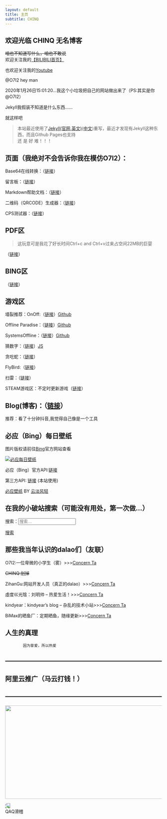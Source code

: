 ```yaml
---
layout: default
title: 主页
subtitle: CHINQ
---
```

## 欢迎光临   CHINQ 无名博客
<del>咱也不知道写什么，咱也不敢说</del><br>
欢迎关注我的<a href="https://space.bilibili.com/341532844">【BILIBILI首页】</a>


也欢迎关注我的<a href="https://www.youtube.com/channel/UCQzzMjMBa9Z3REpdIYaUa7g?view_as=subscriber" target="_blank">Youtube</a>
  
  
@O7I2 hey   man


2020年1月26日15:01:20...我这个小垃圾把自己的网站做出来了（PS:其实是你@O7I2）

Jekyll我假装不知道是什么东西......
 
 就这样吧

> 本站最近使用了<a href="https://jekyllrb.com/" target="_blank">Jekyll(官网,英文)</a>(<a href="https://jekyllcn.com" target="_blank">中文</a>)重写，最近才发现有Jekyll这种东西，而且Github Pages也支持<br /> 
>还 是 好 难！！！

## 页面（我绝对不会告诉你我在模仿O7I2）：

Base64在线转换：（<a href="tools/base64.html">链接</a>）
 
留言板：（<a href="talk">链接</a>）
 
 Markdown帮助文档：（<a href="md">链接</a>）

二维码（QRCODE）生成器：（<a href="qrcode">链接</a>）

CPS测试器：（<a href="cps">链接</a>）

## PDF区

>这玩意可是我花了好长时间Ctrl+c and Ctrl+v过来占空间22MB的巨婴<br>

（<a href="tools/pdf">链接</a>）

## BING区

（<a href="tools/bing">链接</a>）

## 游戏区

墙裂推荐：OnOff:（<a href="games/OnOff/index.html">链接</a>）<a href="https://github.com/starzonmyarmz/js13k-2018">Github</a>

Offline Paradise：（<a href="games/op/index.html">链接</a>）<a href="https://github.com/sirxemic/js13k-game">Github</a>

SystemsOffline：（<a href="games/SystemsOffline/index.html">链接</a>）<a href="https://github.com/eschatonic/SystemsOffline">Github</a>

猜数字：（<a href="games/caishuzi.html">链接</a>）<a href="http://www.codesc.net/jscss/3427.shtml">JS</a>

贪吃蛇：（<a href="games/snake.html">链接</a>）

FlyBird:（<a href="games/index.html">链接</a>）

扫雷：（<a href="saolei">链接</a>）

STEAM游戏区：不定时更新游戏（<a href="steam-games">链接</a>）

## Blog(博客)：（<a href="blog">链接</a>）

推荐：看了十分钟抖音,我觉得自己像是一个工具

## 必应（Bing）每日壁纸
图片版权请前往<a href="https://cn.bing.com" target="_blank">Bing</a>官方网站查看

<a href="https://open.saintic.com/api/bingPic/" target="_blank"><img src="https://open.saintic.com/api/bingPic/" alt="必应每日壁纸" title style></a>

必应（Bing）官方API:<a href="https://cn.bing.com/HPImageArchive.aspx?format=js&idx=0&n=1&mkt=zh-CN" target="_blank">链接</a>



第三方API: <a href="https://open.saintic.com/api/bingPic/" target="_blank">链接</a> (本站使用) <br>


<a href="https://bing.ioliu.cn/" target="_blank">必应壁纸</a>  BY  <a href="https://ioliu.cn/" target="_blank">云淡风轻</a>

## 在我的小破站搜索（可能没有用处，第一次做...）

<form role="search" method="get" class="search-form" action="https://chinqblog.github.io/">

<label>
<span class="screen-reader-text">
搜索：</span><input type="search" class="search-field" placeholder="搜索…" value name="s">
</label>

<a class="button" href="https://chinqblog.github.io" target="_blank">搜索</a>
</form>

## 那些我当年认识的dalao们（友联）

O7I2:一位卑微的小学生（雾）>>><a href="https://o7i2.github.io/" target="_blank">Concern Ta</a><br>

<del>CHINQ:划掉</del><br>

ZihanGu:网站开发人员（真正的dalao）>>><a href="https://zihangu.com" target="_blank">Concern Ta</a><br>

虛度巛光陰：刘明帅 – 热爱生活！>>><a href="https://lmshuai.com/" target="_blank">Concern Ta</a><br>

kindyear：kindyear’s blog – 杂乱的技术小站>>><a href="https://www.kindyear.cn/" target="_blank">Concern Ta</a><br>

BiMax的晒鱼厂：定期晒鱼，随缘更新>>><a href="https://www.bbimax.xyz/" target="_blank">Concern Ta</a><br>


##      人生的真理
            因为挚爱，所以热爱

## ————————————————————————

## 阿里云推广（马云打钱！）

## ————————————————————————

<a href="https://promotion.aliyun.com/ntms/act/qwbk.html?userCode=4wz5xqgf"><img class="alignnone size-full wp-image-195" src="https://zihangu.com/wp-content/uploads/2019/03/600x300.png" alt width="600" height="300"></a>

<div class="fill"><img style="transform: rotateY(180deg)" src="https://atlinker.cn/theme/funny.png">
<div class="cardA">
<div class="boxA translateA">
<div class="fillA">
<div id="nb" class="bubble">QAQ滑稽</div>




